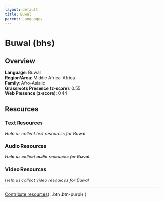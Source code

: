 ```yaml
---
layout: default
title: Buwal
parent: Languages
---
```


# Buwal (bhs)

## Overview

**Language**: Buwal  
**Region/Area**: Middle Africa, Africa  
**Family**: Afro-Asiatic  
**Grassroots Presence (z-score)**: 0.55  
**Web Presence (z-score)**: 0.44  

## Resources

### Text Resources
*Help us collect text resources for Buwal*

### Audio Resources
*Help us collect audio resources for Buwal*

### Video Resources
*Help us collect video resources for Buwal*

---

[Contribute resources](https://forms.office.com/e/1SfLJx3u1r){: .btn .btn-purple }
